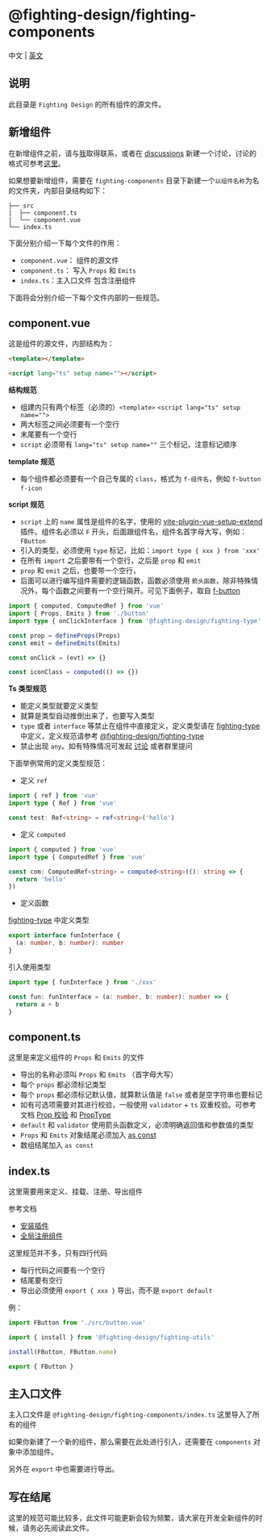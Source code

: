 # @fighting-design/fighting-components

中文 | [英文](./README.en-US.md)

## 说明

此目录是 `Fighting Design` 的所有组件的源文件。

## 新增组件

在新增组件之前，请与[我](https://github.com/Tyh2001/Tyh2001)取得联系，或者在 [discussions](https://github.com/Tyh2001/fighting-design/discussions) 新建一个讨论，讨论的格式可参考[这里](https://github.com/Tyh2001/fighting-design/discussions/5)。

如果想要新增组件，需要在 `fighting-components` 目录下新建一个`以组件名称`为名的文件夹，内部目录结构如下：

```
├── src
|  ├── component.ts
|  └── component.vue
└── index.ts
```

下面分别介绍一下每个文件的作用：

- `component.vue`： 组件的源文件
- `component.ts`： 写入 `Props` 和 `Emits`
- `index.ts`：主入口文件 包含注册组件

下面将会分别介绍一下每个文件内部的一些规范。

## component.vue

这是组件的源文件，内部结构为：

```html
<template></template>

<script lang="ts" setup name=""></script>
```

**结构规范**

- 组建内只有两个标签（必须的）`<template>` `<script lang="ts" setup name="">`
- 两大标签之间必须要有一个空行
- 末尾要有一个空行
- `script` 必须带有 `lang="ts" setup name=""` 三个标记，注意标记顺序

**template 规范**

- 每个组件都必须要有一个自己专属的 `class`，格式为 `f-组件名`，例如 `f-button` `f-icon`

**script 规范**

- `script` 上的 `name` 属性是组件的名字，使用的 [vite-plugin-vue-setup-extend](https://github.com/vbenjs/vite-plugin-vue-setup-extend) 插件。组件名必须以 `F` 开头，后面跟组件名，组件名首字母大写，例如：`FButton`
- 引入的类型，必须使用 `type` 标记，比如：`import type { xxx } from 'xxx'`
- 在所有 `import` 之后要带有一个空行，之后是 `prop` 和 `emit`
- `prop` 和 `emit` 之后，也要带一个空行，
- 后面可以进行编写组件需要的逻辑函数，函数必须使用 `箭头函数`，除非特殊情况外，每个函数之间要有一个空行隔开。可见下面例子，取自 [f-button](https://github.com/Tyh2001/fighting-design/blob/master/packages/fighting-components/button/src/button.vue)

```ts
import { computed, ComputedRef } from 'vue'
import { Props, Emits } from './button'
import type { onClickInterface } from '@fighting-design/fighting-type'

const prop = defineProps(Props)
const emit = defineEmits(Emits)

const onClick = (evt) => {}

const iconClass = computed(() => {})
```

**Ts 类型规范**

- 能定义类型就要定义类型
- 就算是类型自动推倒出来了，也要写入类型
- `type` 或者 `interface` 等禁止在组件中直接定义，定义类型请在 [fighting-type](https://github.com/Tyh2001/fighting-design/tree/master/packages/fighting-type) 中定义，定义规范请参考 [@fighting-design/fighting-type](https://github.com/Tyh2001/fighting-design/blob/master/packages/fighting-type/README.md)
- 禁止出现 `any`。如有特殊情况可发起 [讨论](https://github.com/Tyh2001/fighting-design/discussions) 或者群里提问

下面举例常用的定义类型规范：

- 定义 `ref`

```ts
import { ref } from 'vue'
import type { Ref } from 'vue'

const test: Ref<string> = ref<string>('hello')
```

- 定义 `computed`

```ts
import { computed } from 'vue'
import type { ComputedRef } from 'vue'

const com: ComputedRef<string> = computed<string>((): string => {
  return 'hello'
})
```

- 定义函数

[fighting-type](https://github.com/Tyh2001/fighting-design/tree/master/packages/fighting-type) 中定义类型

```ts
export interface funInterface {
  (a: number, b: number): number
}
```

引入使用类型

```ts
import type { funInterface } from './xxx'

const fun: funInterface = (a: number, b: number): number => {
  return a + b
}
```

## component.ts

这里是来定义组件的 `Props` 和 `Emits` 的文件

- 导出的名称必须叫 `Props` 和 `Emits` （首字母大写）
- 每个 `props` 都必须标记类型
- 每个 `props` 都必须标记默认值，就算默认值是 `false` 或者是空字符串也要标记
- 如有可选项需要对其进行校验，一般使用 `validator` + `ts` 双重校验。可参考文档 [Prop 校验](https://staging-cn.vuejs.org/guide/components/props.html#prop-validation) 和 [PropType](https://staging-cn.vuejs.org/api/utility-types.html#proptypet)
- `default` 和 `validator` 使用箭头函数定义，必须明确返回值和参数值的类型
- `Props` 和 `Emits` 对象结尾必须加入 [as const](https://www.typescriptlang.org/docs/handbook/2/everyday-types.html#literal-inference)
- 数组结尾加入 `as const`

## index.ts

这里需要用来定义、挂载、注册、导出组件

参考文档

- [安装插件](https://staging-cn.vuejs.org/api/application.html#app-use)
- [全局注册组件](https://staging-cn.vuejs.org/guide/components/registration.html#global-registration)

这里规范并不多，只有四行代码

- 每行代码之间要有一个空行
- 结尾要有空行
- 导出必须使用 `export { xxx }` 导出，而不是 `export default`

例：

```ts
import FButton from './src/button.vue'

import { install } from '@fighting-design/fighting-utils'

install(FButton, FButton.name)

export { FButton }
```

## 主入口文件

主入口文件是 `@fighting-design/fighting-components/index.ts` 这里导入了所有的组件

如果你新建了一个新的组件，那么需要在此处进行引入，还需要在 `components` 对象中添加组件。

另外在 `export` 中也需要进行导出。

## 写在结尾

这里的规范可能比较多，此文件可能更新会较为频繁，请大家在开发全新组件的时候，请务必先阅读此文件。
